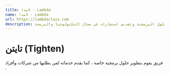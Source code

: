 ```yaml
---
title: لامدا - Lambda
name: لامدا - Lambda
url: https://lambdaclass.com
description: تطوير الحلول البرمجية وتقديم استشارات في مجال التكنولوجيا والبرمجة.
---
```


# تايتن (Tighten)

فريق يقوم بتطوير حلول برمجية خاصة ، كما يقدم خدماته لمن يطلبها من شركات وأفراد .
